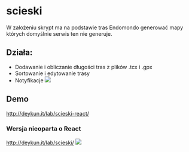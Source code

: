 # scieski
W założeniu skrypt ma na podstawie tras Endomondo generować mapy których domyślnie serwis ten nie generuje.

## Działa:
- Dodawanie i obliczanie długości tras z plików .tcx i .gpx
- Sortowanie i edytowanie trasy
- Notyfikacje
![](http://deykun.it/lab/img/scieski-react-work-flow.gif)

## Demo
http://deykun.it/lab/scieski-react/

### Wersja nieoparta o React
http://deykun.it/lab/scieski/
![](http://deykun.it/lab/img/ladowanie-tras.gif)